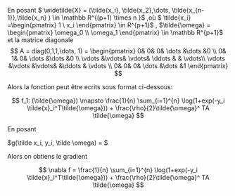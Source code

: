 En posant $ \widetilde{X} = (\tilde{x_i}, \tilde{x_2},\dots, \tilde{x_{n-1}},\tilde{x_n} )  \in \mathbb R^{(p+1) \times n }​$ ,où $ \tilde{x_i} =\begin{pmatrix} 1 \\ x_i \end{pmatrix}  \in R^{p+1}​$  ,  $\tilde{\omega} = \begin{pmatrix} \omega_0 \\ \omega_1 \end{pmatrix}  \in \mathbb R^{p+1}​$ et la matrice diagonale
$$
A = diag(0,1,1,\dots, 1) = 
\begin{pmatrix} 
0& 0& 0& \dots &\dots &0 \\
0& 1& 0& \dots &\dots &0 \\
\vdots &\vdots& \vdots&  \ddots & & \vdots\\
\vdots &\vdots &\vdots& &\ddots & \vdots \\
0& 0& 0& \dots  &\dots &1 
\end{pmatrix}
$$


  Alors la fonction peut être ecrits sous format ci-dessous:

$$ f_1: (\tilde{\omega}) \mapsto \frac{1}{n} \sum_{i=1}^{n} \log(1+exp(-y_i \tilde{x}_i^T\tilde{\omega})) + \frac{\rho}{2}\tilde{\omega}^ TA \tilde{\omega} $$

En posant 

$g(\tilde x_i, y_i, \tilde \omega) = $ 

Alors on obtiens le gradient 

$$ \nabla f =  \frac{1}{n} \sum_{i=1}^{n} \log(1+exp(-y_i \tilde{x}_i^T\tilde{\omega})) + \frac{\rho}{2}\tilde{\omega}^ TA \tilde{\omega} $$

